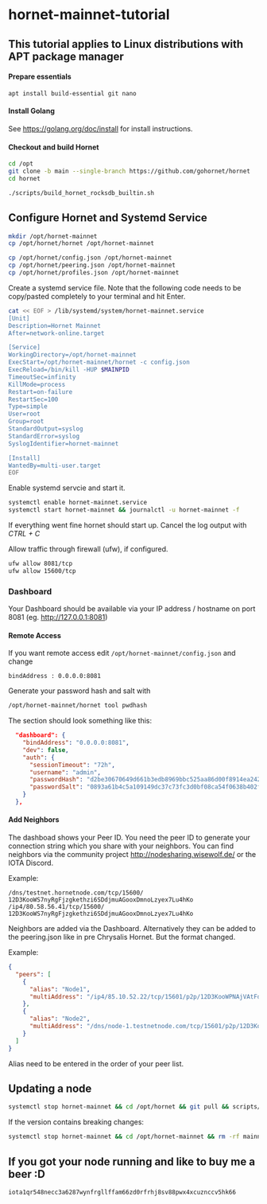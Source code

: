 # hornet-mainnet-tutorial #

## This tutorial applies to Linux distributions with APT package manager ##

#### Prepare essentials

```
apt install build-essential git nano
```
#### Install Golang

See https://golang.org/doc/install for install instructions.

#### Checkout and build Hornet

```bash
cd /opt
git clone -b main --single-branch https://github.com/gohornet/hornet
cd hornet

./scripts/build_hornet_rocksdb_builtin.sh 
```

## Configure Hornet and Systemd Service
```bash
mkdir /opt/hornet-mainnet
cp /opt/hornet/hornet /opt/hornet-mainnet
```

```bash
cp /opt/hornet/config.json /opt/hornet-mainnet
cp /opt/hornet/peering.json /opt/hornet-mainnet
cp /opt/hornet/profiles.json /opt/hornet-mainnet
```

Create a systemd service file. Note that the following code needs to be copy/pasted completely to your terminal and hit Enter.
```bash
cat << EOF > /lib/systemd/system/hornet-mainnet.service
[Unit]
Description=Hornet Mainnet
After=network-online.target

[Service]
WorkingDirectory=/opt/hornet-mainnet
ExecStart=/opt/hornet-mainnet/hornet -c config.json
ExecReload=/bin/kill -HUP $MAINPID
TimeoutSec=infinity
KillMode=process
Restart=on-failure
RestartSec=100
Type=simple
User=root
Group=root
StandardOutput=syslog
StandardError=syslog
SyslogIdentifier=hornet-mainnet

[Install]
WantedBy=multi-user.target
EOF
```

Enable systemd servcie and start it.
```bash
systemctl enable hornet-mainnet.service
systemctl start hornet-mainnet && journalctl -u hornet-mainnet -f
```
If everything went fine hornet should start up. Cancel the log output with _CTRL + C_

Allow traffic through firewall (ufw), if configured.
```bash
ufw allow 8081/tcp
ufw allow 15600/tcp
```

### Dashboard

Your Dashboard should be available via your IP address / hostname on port 8081 (eg. http://127.0.0.1:8081)

#### Remote Access

If you want remote access edit `/opt/hornet-mainnet/config.json` and change

`bindAddress : 0.0.0.0:8081`

Generate your password hash and salt with

```bash
/opt/hornet-mainnet/hornet tool pwdhash
``` 

The section should look something like this:

```json
  "dashboard": {
    "bindAddress": "0.0.0.0:8081",
    "dev": false,
    "auth": {
      "sessionTimeout": "72h",
      "username": "admin",
      "passwordHash": "d2be30670649d661b3edb8969bbc525aa86d00f8914ea2423ad09870b5b0dd15",
      "passwordSalt": "0893a61b4c5a109149dc37c73fc3d0bf08ca54f0638b402f10f3c3eef376cb86"
    }
  },
```

#### Add Neighbors

The dashboad shows your Peer ID. 
You need the peer ID to generate your connection string which you share with your neighbors.
You can find neighbors via the community project http://nodesharing.wisewolf.de/ or the IOTA Discord.

Example:
```
/dns/testnet.hornetnode.com/tcp/15600/ 12D3KooWS7nyRgFjzgkethzi6SDdjmuAGooxDmnoLzyex7Lu4hKo
/ip4/80.58.56.41/tcp/15600/ 12D3KooWS7nyRgFjzgkethzi6SDdjmuAGooxDmnoLzyex7Lu4hKo
```
Neighbors are added via the Dashboard. Alternatively they can be added to the peering.json like in pre Chrysalis Hornet. But the format changed. 

Example:
```json
{
  "peers": [
    {
      "alias": "Node1",
      "multiAddress": "/ip4/85.10.52.22/tcp/15601/p2p/12D3KooWPNAjVAtFdbDzbtB3htTFaGDWQePBK2TSGZLx3wwrkA97"
    },
    {
      "alias": "Node2",
      "multiAddress": "/dns/node-1.testnetnode.com/tcp/15601/p2p/12D3KooWPJ2tQ1uCTSj6L6UNLarkbRBLqWvucot6UQsUreTxtvX3"
    }
  ]
}
```

Alias need to be entered in the order of your peer list.

## Updating a node

```bash
systemctl stop hornet-mainnet && cd /opt/hornet && git pull && scripts/build_hornet_rocksdb_builtin.sh && cp hornet /opt/hornet-mainnet && systemctl start hornet-mainnet
```

If the version contains breaking changes:

```bash
systemctl stop hornet-mainnet && cd /opt/hornet-mainnet && rm -rf mainnetdb && rm -rf snapshots && cd /opt/hornet && git pull && scripts/build_hornet_rocksdb_builtin.sh && cp hornet /opt/hornet-mainnet && systemctl start hornet-mainnet
```
## If you got your node running and like to buy me a beer :D

```iota1qr548necc3a6287wynfrgllffam66zd0rfrhj8sv88pwx4xcuznccv5hk66```
